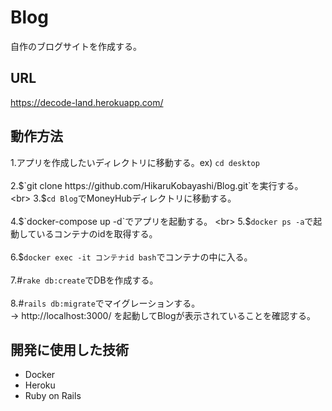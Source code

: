 # Blog
自作のブログサイトを作成する。

## URL
https://decode-land.herokuapp.com/

## 動作方法
1.アプリを作成したいディレクトリに移動する。ex) `cd desktop`  
<br>
2.$`git clone https://github.com/HikaruKobayashi/Blog.git`を実行する。  
<br>
3.$`cd Blog`でMoneyHubディレクトリに移動する。  
<br>
4.$`docker-compose up -d`でアプリを起動する。  
<br>
5.$`docker ps -a`で起動しているコンテナのidを取得する。  
<br>
6.$`docker exec -it コンテナid bash`でコンテナの中に入る。  
<br>
7.#`rake db:create`でDBを作成する。  
<br>
8.#`rails db:migrate`でマイグレーションする。  
→ http://localhost:3000/ を起動してBlogが表示されていることを確認する。

## 開発に使用した技術
- Docker
- Heroku
- Ruby on Rails
